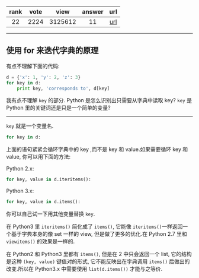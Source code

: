 
| rank | vote | view | answer | url |
|:-:|:-:|:-:|:-:|:-:|
|22|2224|3125612|11| [url](http://stackoverflow.com/questions/3294889/iterating-over-dictionaries-using-for-loops) |
***

## 使用 for 来迭代字典的原理

有点不理解下面的代码:

```python
d = {'x': 1, 'y': 2, 'z': 3} 
for key in d:
    print key, 'corresponds to', d[key]
```

我有点不理解 `key` 的部分. Python 是怎么识别出只需要从字典中读取 key? `key` 是 Python 里的关键词还是只是一个简单的变量?

***

`key` 就是一个变量名.

```python
for key in d:
```

上面的语句紧紧会循环字典中的 key ,而不是 key 和 value.如果需要循环 key 和 value, 你可以用下面的方法:

Python 2.x:

```python
for key, value in d.iteritems():
```

Python 3.x:

```python
for key, value in d.items():
```

你可以自己试一下用其他变量替换 `key`.

在 Python3 里 `iteritems()` 简化成了 `items()`, 它能像 `iteritems()`一样返回一个基于字典本身的像 set 一样的 view, 但是做了更多的优化.在 Python 2.7 里和 `viewitems()` 的效果是一样的.

在 Python2 和 Python3 里都有 `items()`, 但是在 2 中只会返回一个 list, 它的结构是这种 `(key, value)` 键值对的形式, 它不能反映出在字典调用 `items()` 后做出的改变.所以在 Python3.x 中需要使用 `list(d.items())` 才能与之等价.